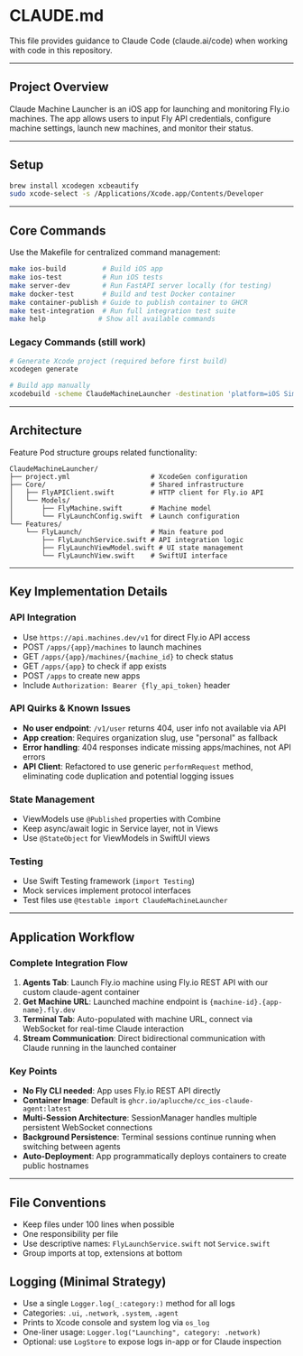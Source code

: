 # CLAUDE.md

This file provides guidance to Claude Code (claude.ai/code) when working with code in this repository.

---

## Project Overview

Claude Machine Launcher is an iOS app for launching and monitoring Fly.io machines. The app allows users to input Fly API credentials, configure machine settings, launch new machines, and monitor their status.

---

## Setup

```bash
brew install xcodegen xcbeautify
sudo xcode-select -s /Applications/Xcode.app/Contents/Developer
```

---

## Core Commands

Use the Makefile for centralized command management:

```bash
make ios-build         # Build iOS app
make ios-test          # Run iOS tests  
make server-dev        # Run FastAPI server locally (for testing)
make docker-test       # Build and test Docker container
make container-publish # Guide to publish container to GHCR
make test-integration  # Run full integration test suite
make help             # Show all available commands
```

### Legacy Commands (still work)
```bash
# Generate Xcode project (required before first build)
xcodegen generate

# Build app manually
xcodebuild -scheme ClaudeMachineLauncher -destination 'platform=iOS Simulator,name=iPhone 16' | xcbeautify --quieter
```

---

## Architecture

Feature Pod structure groups related functionality:

```
ClaudeMachineLauncher/
├── project.yml                    # XcodeGen configuration
├── Core/                          # Shared infrastructure
│   ├── FlyAPIClient.swift         # HTTP client for Fly.io API
│   └── Models/
│       ├── FlyMachine.swift       # Machine model
│       └── FlyLaunchConfig.swift  # Launch configuration
└── Features/
    └── FlyLaunch/                 # Main feature pod
        ├── FlyLaunchService.swift # API integration logic
        ├── FlyLaunchViewModel.swift # UI state management
        └── FlyLaunchView.swift    # SwiftUI interface
```

---

## Key Implementation Details

### API Integration
- Use `https://api.machines.dev/v1` for direct Fly.io API access
- POST `/apps/{app}/machines` to launch machines
- GET `/apps/{app}/machines/{machine_id}` to check status
- GET `/apps/{app}` to check if app exists
- POST `/apps` to create new apps
- Include `Authorization: Bearer {fly_api_token}` header

### API Quirks & Known Issues
- **No user endpoint**: `/v1/user` returns 404, user info not available via API
- **App creation**: Requires organization slug, use "personal" as fallback
- **Error handling**: 404 responses indicate missing apps/machines, not API errors
- **API Client**: Refactored to use generic `performRequest` method, eliminating code duplication and potential logging issues

### State Management
- ViewModels use `@Published` properties with Combine
- Keep async/await logic in Service layer, not in Views
- Use `@StateObject` for ViewModels in SwiftUI views

### Testing
- Use Swift Testing framework (`import Testing`)
- Mock services implement protocol interfaces
- Test files use `@testable import ClaudeMachineLauncher`

---

## Application Workflow

### Complete Integration Flow
1. **Agents Tab**: Launch Fly.io machine using Fly.io REST API with our custom claude-agent container
2. **Get Machine URL**: Launched machine endpoint is `{machine-id}.{app-name}.fly.dev`
3. **Terminal Tab**: Auto-populated with machine URL, connect via WebSocket for real-time Claude interaction
4. **Stream Communication**: Direct bidirectional communication with Claude running in the launched container

### Key Points
- **No Fly CLI needed**: App uses Fly.io REST API directly
- **Container Image**: Default is `ghcr.io/aplucche/cc_ios-claude-agent:latest` 
- **Multi-Session Architecture**: SessionManager handles multiple persistent WebSocket connections
- **Background Persistence**: Terminal sessions continue running when switching between agents
- **Auto-Deployment**: App programmatically deploys containers to create public hostnames

---

## File Conventions

- Keep files under 100 lines when possible
- One responsibility per file
- Use descriptive names: `FlyLaunchService.swift` not `Service.swift`
- Group imports at top, extensions at bottom


## Logging (Minimal Strategy)

- Use a single `Logger.log(_:category:)` method for all logs
- Categories: `.ui`, `.network`, `.system`, `.agent`
- Prints to Xcode console and system log via `os_log`
- One-liner usage: `Logger.log("Launching", category: .network)`
- Optional: use `LogStore` to expose logs in-app or for Claude inspection